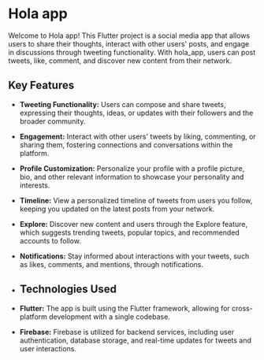 # Hola app

Welcome to Hola app! This Flutter project is a social media app that allows users to share their thoughts, interact with other users' posts, and engage in discussions through tweeting functionality. With hola_app, users can post tweets, like, comment, and discover new content from their network.

## Key Features

- **Tweeting Functionality:** Users can compose and share tweets, expressing their thoughts, ideas, or updates with their followers and the broader community.
- **Engagement:** Interact with other users' tweets by liking, commenting, or sharing them, fostering connections and conversations within the platform.
- **Profile Customization:** Personalize your profile with a profile picture, bio, and other relevant information to showcase your personality and interests.
- **Timeline:** View a personalized timeline of tweets from users you follow, keeping you updated on the latest posts from your network.
- **Explore:** Discover new content and users through the Explore feature, which suggests trending tweets, popular topics, and recommended accounts to follow.
- **Notifications:** Stay informed about interactions with your tweets, such as likes, comments, and mentions, through notifications.

- ## Technologies Used

- **Flutter:** The app is built using the Flutter framework, allowing for cross-platform development with a single codebase.
- **Firebase:** Firebase is utilized for backend services, including user authentication, database storage, and real-time updates for tweets and user interactions.
